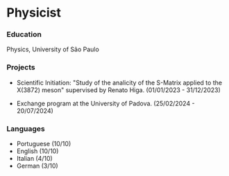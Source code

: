 # Physicist

### Education
Physics, University of São Paulo

### Projects
 - Scientific Initiation: "Study of the analicity of the S-Matrix applied to the X(3872) meson" supervised by Renato Higa. (01/01/2023 - 31/12/2023)

 - Exchange program at the University of Padova. (25/02/2024 - 20/07/2024)

### Languages

 - Portuguese (10/10)
 - English (10/10)
 - Italian (4/10)
 - German (3/10)
